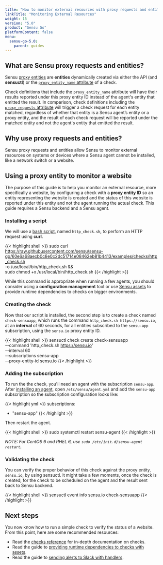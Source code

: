 ```yaml
---
title: "How to monitor external resources with proxy requests and entities"
linkTitle: "Monitoring External Resources"
weight: 15
version: "5.0"
product: "Sensu Go"
platformContent: false
menu: 
  sensu-go-5.0:
    parent: guides
---
```


## What are Sensu proxy requests and entities?

Sensu [proxy entities][1] are **entities** dynamically created via either the
API (and **sensuctl**) or the [`proxy_entity_name` attribute][2] of a check.

Check definitions that include the `proxy_entity_name` attribute will have their
results reported under this proxy entity ID instead of the agent's entity that
emitted the result. In comparison, check definitions including the
[`proxy_requests` attribute][3] will trigger a check request for each entity
matched, regardless of whether that entity is a Sensu agent’s entity or a proxy
entity, and the result of each check request will be reported under the matched
entity and not the agent's entity that emitted the result.

## Why use proxy requests and entities?

Sensu proxy requests and entities allow Sensu to monitor external resources
on systems or devices where a Sensu agent cannot be installed, like a
network switch or a website.

## Using a proxy entity to monitor a website

The purpose of this guide is to help you monitor an external resource, more
specifically a website, by configuring a check with a **proxy entity ID** so an
entity representing the website is created and the status of this website is
reported under this entity and not the agent running the actual check.
This guide requires a Sensu backend and a Sensu agent.

### Installing a script

We will use a [bash script][4], named `http_check.sh`, to perform an HTTP
request using **curl**.

{{< highlight shell >}}
sudo curl https://raw.githubusercontent.com/sensu/sensu-go/60e6a68aecb0c8e0c2dc51714e08462eb81b4413/examples/checks/http_check.sh \
-o /usr/local/bin/http_check.sh && \
sudo chmod +x /usr/local/bin/http_check.sh
{{< /highlight >}}

While this command is appropriate when running a few agents, you should consider
using a **configuration management** tool or use [Sensu assets][5] to provide
runtime dependencies to checks on bigger environments.

### Creating the check

Now that our script is installed, the second step is to create a check named
`check-sensuapp`, which runs the command `http_check.sh https://sensu.io`, at an
**interval** of 60 seconds, for all entities subscribed to the `sensu-app`
subscription, using the `sensu.io` proxy entity ID.

{{< highlight shell >}}
sensuctl check create check-sensuapp \
--command 'http_check.sh https://sensu.io' \
--interval 60 \
--subscriptions sensu-app \
--proxy-entity-id sensu.io
{{< /highlight >}}

### Adding the subscription
To run the the check, you'll need an agent with the subscription `sensu-app`.
After [installing an agent][install], open `/etc/sensu/agent.yml`
and add the `sensu-app` subscription so the subscription configuration looks like:

{{< highlight yml >}}
subscriptions:
  - "sensu-app"
{{< /highlight >}}

Then restart the agent.

{{< highlight shell >}}
sudo systemctl restart sensu-agent
{{< /highlight >}}

_NOTE: For CentOS 6 and RHEL 6, use `sudo /etc/init.d/sensu-agent restart`._

### Validating the check

You can verify the proper behavior of this check against the proxy entity,
`sensu.io`, by using sensuctl. It might take a few moments, once the
check is created, for the check to be scheduled on the agent and the result
sent back to Sensu backend.

{{< highlight shell >}}
sensuctl event info sensu.io check-sensuapp
{{< /highlight >}}

## Next steps

You now know how to run a simple check to verify the status of a website.
From this point, here are some recommended resources:

* Read the [checks reference][6] for in-depth documentation on checks.
* Read the guide to [providing runtime dependencies to checks with assets][5].
* Read the guide to [sending alerts to Slack with handlers][7].

[1]: ../../reference/entities/#what-is-a-proxy-entity
[2]: ../../reference/checks/#check-attributes
[3]: ../../reference/checks/#proxy-requests
[4]: https://raw.githubusercontent.com/sensu/sensu-go/dccfeb9093c21e45fd6505d3b32da354bdf8a136/examples/checks/http_check.sh
[5]: ../../reference/assets
[6]: ../../reference/checks/
[7]: ../send-slack-alerts/
[install]: ../../getting-started/installation-and-configuration
[start]: ../../getting-started/installation-and-configuration/#starting-the-services
